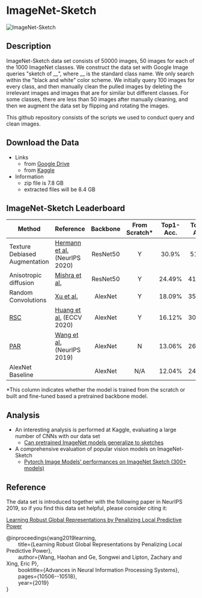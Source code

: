 # ImageNet-Sketch

![ImageNet-Sketch](imagenet_sketch.jpg "ImageNet Sketch")

## Description

ImageNet-Sketch data set consists of 50000 images, 50 images for each of the 1000 ImageNet classes. 
We construct the data set with Google Image queries "sketch of \_\_", where \_\_ is the standard class name. 
We only search within the "black and white" color scheme.
We initially query 100 images for every class, and then manually clean the pulled images by deleting the irrelevant images and images that are for similar but different classes. 
For some classes, there are less than 50 images after manually cleaning, 
and then we augment the data set by flipping and rotating the images. 

This github repository consists of the scripts we used to conduct query and clean images. 

## Download the Data 

 - Links
     - from [Google Drive](https://drive.google.com/open?id=1Mj0i5HBthqH1p_yeXzsg22gZduvgoNeA)
     - from [Kaggle](https://www.kaggle.com/wanghaohan/imagenetsketch)
 - Information
     - zip file is 7.8 GB
     - extracted files will be 8.4 GB

## ImageNet-Sketch Leaderboard

|            Method                 |                                 Reference                  |   Backbone  |     From Scratch*    |   Top1-Acc.    |      Top5-Acc. |
|-----------------------------------|---------------------------------------------------------------|:-------:|:-------:| :-------:| :-------:|
| Texture Debiased Augmentation | [Hermann et al.](https://proceedings.neurips.cc/paper/2020/hash/db5f9f42a7157abe65bb145000b5871a-Abstract.html) (NeurIPS 2020) | ResNet50 | Y | 30.9%  |  51.4%
| Anisotropic diffusion | [Mishra et al.](https://arxiv.org/abs/2011.01901) | ResNet50 | Y | 24.49%   |  41.81%
| Random Convolutions | [Xu et al.](https://arxiv.org/abs/2007.13003) | AlexNet | Y | 18.09%   |  35.40%
| [RSC](https://github.com/DeLightCMU/RSC) | [Huang et al.](https://arxiv.org/abs/2007.02454) (ECCV 2020) | AlexNet | Y | 16.12%   |  30.78%
| [PAR](https://github.com/HaohanWang/PAR_experiments) | [Wang et al.](https://arxiv.org/abs/1905.13549) (NeurIPS 2019) | AlexNet | N | 13.06%   |  26.27%
| AlexNet Baseline                  |                                                               | AlexNet    | N/A | 12.04%   | 24.80%

*This column indicates whether the model is trained from the scratch or built and fine-tuned based a pretrained backbone model.

## Analysis 

 - An interesting analysis is performed at Kaggle, evaluating a large number of CNNs with our data set
     - [Can pretrained ImageNet models generalize to sketches](https://www.kaggle.com/rwightman/generalization-to-imagenet-sketch)
 - A comprehensive evaluation of popular vision models on ImageNet-Sketch
     - [Pytorch Image Models' performances on ImageNet Sketch (300+ models)](https://github.com/rwightman/pytorch-image-models/blob/master/results/results-sketch.csv)

## Reference

The data set is introduced together with the following paper in NeurIPS 2019, so if you find this data set helpful, please consider citing it: 
    
   [Learning Robust Global Representations by Penalizing Local Predictive Power](https://arxiv.org/abs/1905.13549)
   
@inproceedings{wang2019learning,  
&nbsp;&nbsp;&nbsp;&nbsp;&nbsp;&nbsp;&nbsp;&nbsp;title={Learning Robust Global Representations by Penalizing Local Predictive Power},  
&nbsp;&nbsp;&nbsp;&nbsp;&nbsp;&nbsp;&nbsp;&nbsp;author={Wang, Haohan and Ge, Songwei and Lipton, Zachary and Xing, Eric P},  
&nbsp;&nbsp;&nbsp;&nbsp;&nbsp;&nbsp;&nbsp;&nbsp;booktitle={Advances in Neural Information Processing Systems},  
&nbsp;&nbsp;&nbsp;&nbsp;&nbsp;&nbsp;&nbsp;&nbsp;pages={10506--10518},  
&nbsp;&nbsp;&nbsp;&nbsp;&nbsp;&nbsp;&nbsp;&nbsp;year={2019}  
}
